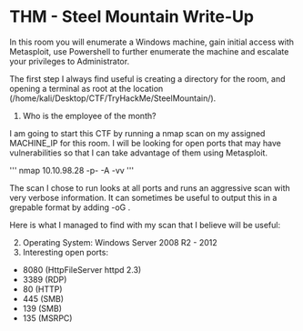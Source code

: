 # THM - Steel Mountain Write-Up

In this room you will enumerate a Windows machine, gain initial access with Metasploit, use Powershell to further enumerate the machine and escalate your privileges to Administrator.

The first step I always find useful is creating a directory for the room, and opening a terminal as root at the location (/home/kali/Desktop/CTF/TryHackMe/SteelMountain/).

1. Who is the employee of the month?

I am going to start this CTF by running a nmap scan on my assigned MACHINE_IP for this room. I will be looking for open ports that may have vulnerabilities so that I can take advantage of them using Metasploit.

'''
nmap 10.10.98.28 -p- -A -vv
'''

The scan I chose to run looks at all ports and runs an aggressive scan with very verbose information. It can sometimes be useful to output this in a grepable format by adding -oG <filename>.

Here is what I managed to find with my scan that I believe will be useful:

2. Operating System: Windows Server 2008 R2 - 2012
2. Interesting open ports:
* 8080 (HttpFileServer httpd 2.3)
* 3389 (RDP)
* 80 (HTTP)
* 445 (SMB)
* 139 (SMB)
* 135 (MSRPC)
